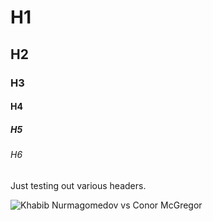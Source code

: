 # H1
## H2
### H3
#### H4
##### H5
###### H6

Just testing out various headers.

![Khabib Nurmagomedov vs Conor McGregor](https://encrypted-tbn0.gstatic.com/images?q=tbn:ANd9GcRf2aCUSA9TekIB9sBxwFXVuC7zjld4Y5prAw&usqp=CAU)
